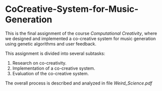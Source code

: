 # CoCreative-System-for-Music-Generation
This is the final assignment of the course *Computational Creativity*, where we designed and implemented a co-creative system for music generation using genetic algorithms and user feedback.

This assignment is divided into several subtasks:
1. Research on co-creativity.
2. Implementation of a co-creative system.
3. Evaluation of the co-creative system.

The overall process is described and analyzed in file *Weird_Science.pdf* 


